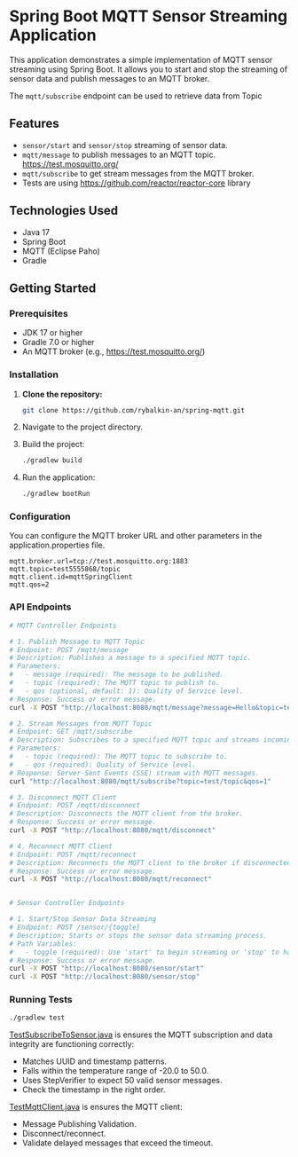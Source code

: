# Spring Boot MQTT Sensor Streaming Application

This application demonstrates a simple implementation of MQTT sensor streaming using Spring Boot. It allows you to start and stop the streaming of sensor data and publish messages to an MQTT broker.

The `mqtt/subscribe` endpoint can be used to retrieve data from Topic

## Features

- `sensor/start` and `sensor/stop` streaming of sensor data.
- `mqtt/message` to publish messages to an MQTT topic. https://test.mosquitto.org/
- `mqtt/subscribe` to get stream messages from the MQTT broker.
- Tests are using https://github.com/reactor/reactor-core library

## Technologies Used

- Java 17
- Spring Boot
- MQTT (Eclipse Paho)
- Gradle

## Getting Started

### Prerequisites

- JDK 17 or higher
- Gradle 7.0 or higher
- An MQTT broker (e.g., https://test.mosquitto.org/)

### Installation

1. **Clone the repository:**

   ```bash
   git clone https://github.com/rybalkin-an/spring-mqtt.git
   
2. Navigate to the project directory.

3. Build the project:
   ```bash
   ./gradlew build
   ```
   
4. Run the application:
   ```bash
   ./gradlew bootRun
   ```

### Configuration
You can configure the MQTT broker URL and other parameters in the application.properties file.
   ```properties
mqtt.broker.url=tcp://test.mosquitto.org:1883
mqtt.topic=test5555868/topic
mqtt.client.id=mqttSpringClient
mqtt.qos=2
   ```
    
### API Endpoints

   ```bash
# MQTT Controller Endpoints

# 1. Publish Message to MQTT Topic
# Endpoint: POST /mqtt/message
# Description: Publishes a message to a specified MQTT topic.
# Parameters:
#   - message (required): The message to be published.
#   - topic (required): The MQTT topic to publish to.
#   - qos (optional, default: 1): Quality of Service level.
# Response: Success or error message.
curl -X POST "http://localhost:8080/mqtt/message?message=Hello&topic=test/topic&qos=1"

# 2. Stream Messages from MQTT Topic
# Endpoint: GET /mqtt/subscribe
# Description: Subscribes to a specified MQTT topic and streams incoming messages.
# Parameters:
#   - topic (required): The MQTT topic to subscribe to.
#   - qos (required): Quality of Service level.
# Response: Server-Sent Events (SSE) stream with MQTT messages.
curl "http://localhost:8080/mqtt/subscribe?topic=test/topic&qos=1"

# 3. Disconnect MQTT Client
# Endpoint: POST /mqtt/disconnect
# Description: Disconnects the MQTT client from the broker.
# Response: Success or error message.
curl -X POST "http://localhost:8080/mqtt/disconnect"

# 4. Reconnect MQTT Client
# Endpoint: POST /mqtt/reconnect
# Description: Reconnects the MQTT client to the broker if disconnected.
# Response: Success or error message.
curl -X POST "http://localhost:8080/mqtt/reconnect"


# Sensor Controller Endpoints

# 1. Start/Stop Sensor Data Streaming
# Endpoint: POST /sensor/{toggle}
# Description: Starts or stops the sensor data streaming process.
# Path Variables:
#   - toggle (required): Use 'start' to begin streaming or 'stop' to halt streaming.
# Response: Success or error message.
curl -X POST "http://localhost:8080/sensor/start"
curl -X POST "http://localhost:8080/sensor/stop"
   ```

### Running Tests
   ```bash 
   ./gradlew test 
   ```
[TestSubscribeToSensor.java](src%2Ftest%2Fjava%2Fcom%2Fgithub%2Frybalkin_an%2Fspring_mqtt%2Fmqtt_tests%2FTestSubscribeToSensor.java) is ensures the MQTT subscription and data integrity are functioning correctly:
- Matches UUID and timestamp patterns.
- Falls within the temperature range of -20.0 to 50.0.
- Uses StepVerifier to expect 50 valid sensor messages.
- Check the timestamp in the right order.

[TestMqttClient.java](src%2Ftest%2Fjava%2Fcom%2Fgithub%2Frybalkin_an%2Fspring_mqtt%2Fmqtt_tests%2FTestMqttClient.java) is ensures the MQTT client:
- Message Publishing Validation.
- Disconnect/reconnect.
- Validate delayed messages that exceed the timeout.